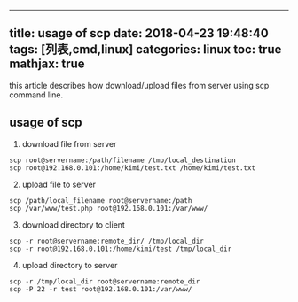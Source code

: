 
---
title: usage of scp
date: 2018-04-23 19:48:40
tags: [列表,cmd,linux]
categories: linux
toc: true
mathjax: true
---

this article describes how download/upload files from server using scp command line.

<!-- more -->


## usage of scp

1. download file from server
```
scp root@servername:/path/filename /tmp/local_destination
scp root@192.168.0.101:/home/kimi/test.txt /home/kimi/test.txt
```

2. upload file to server
```
scp /path/local_filename root@servername:/path  
scp /var/www/test.php root@192.168.0.101:/var/www/
```
  
3. download directory to client
```
scp -r root@servername:remote_dir/ /tmp/local_dir 
scp -r root@192.168.0.101:/home/kimi/test /tmp/local_dir
```

4. upload directory to server
```
scp -r /tmp/local_dir root@servername:remote_dir
scp -P 22 -r test root@192.168.0.101:/var/www/
```